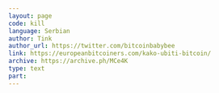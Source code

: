 ```yaml
---
layout: page
code: kill
language: Serbian
author: Tink
author_url: https://twitter.com/bitcoinbabybee
link: https://europeanbitcoiners.com/kako-ubiti-bitcoin/
archive: https://archive.ph/MCe4K
type: text
part: 
---
```

